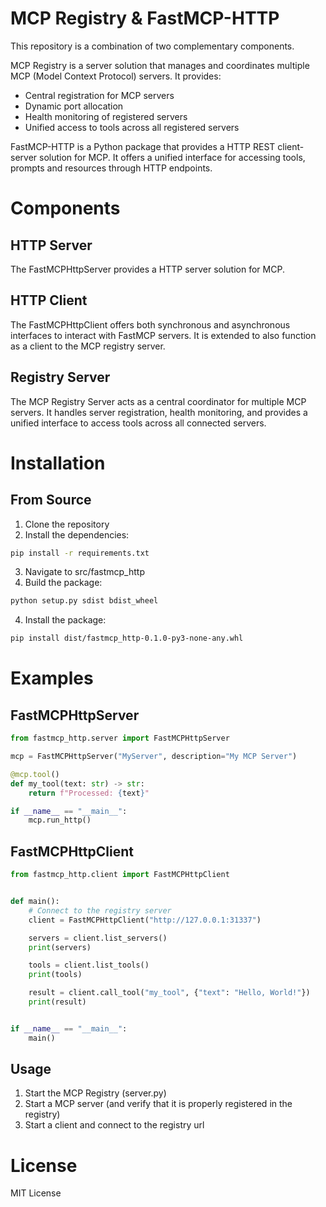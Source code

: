 # MCP Registry & FastMCP-HTTP
This repository is a combination of two complementary components.

MCP Registry is a server solution that manages and coordinates multiple MCP (Model Context Protocol) servers. It provides:
- Central registration for MCP servers
- Dynamic port allocation
- Health monitoring of registered servers
- Unified access to tools across all registered servers

FastMCP-HTTP is a Python package that provides a HTTP REST client-server solution for MCP. It offers a unified interface for accessing tools, prompts and resources through HTTP endpoints.

# Components

## HTTP Server
The FastMCPHttpServer provides a HTTP server solution for MCP.

## HTTP Client
The FastMCPHttpClient offers both synchronous and asynchronous interfaces to interact with FastMCP servers.
It is extended to also function as a client to the MCP registry server.

## Registry Server
The MCP Registry Server acts as a central coordinator for multiple MCP servers. It handles server registration, health monitoring, and provides a unified interface to access tools across all connected servers.

# Installation

## From Source
1. Clone the repository
2. Install the dependencies:
```bash
pip install -r requirements.txt
```
3. Navigate to src/fastmcp_http
4. Build the package:
```bash
python setup.py sdist bdist_wheel
```
4. Install the package:
```bash
pip install dist/fastmcp_http-0.1.0-py3-none-any.whl
```

# Examples

## FastMCPHttpServer

```python
from fastmcp_http.server import FastMCPHttpServer

mcp = FastMCPHttpServer("MyServer", description="My MCP Server")

@mcp.tool()
def my_tool(text: str) -> str:
    return f"Processed: {text}"

if __name__ == "__main__":
    mcp.run_http()
```

## FastMCPHttpClient

```python
from fastmcp_http.client import FastMCPHttpClient


def main():
    # Connect to the registry server
    client = FastMCPHttpClient("http://127.0.0.1:31337")

    servers = client.list_servers()
    print(servers)

    tools = client.list_tools()
    print(tools)

    result = client.call_tool("my_tool", {"text": "Hello, World!"})
    print(result)


if __name__ == "__main__":
    main()
```

## Usage

1. Start the MCP Registry (server.py)
2. Start a MCP server (and verify that it is properly registered in the registry)
3. Start a client and connect to the registry url


# License
MIT License